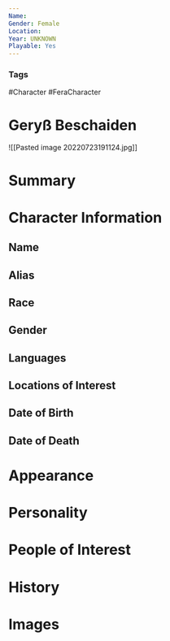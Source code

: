 ```yaml
---
Name: 
Gender: Female
Location: 
Year: UNKNOWN
Playable: Yes
---
```


### Tags
#Character #FeraCharacter 

# Geryß Beschaiden

![[Pasted image 20220723191124.jpg]]

# Summary


# Character Information

## Name

## Alias

## Race

## Gender

## Languages

## Locations of Interest

## Date of Birth

## Date of Death

# Appearance

# Personality

# People of Interest

# History

# Images
